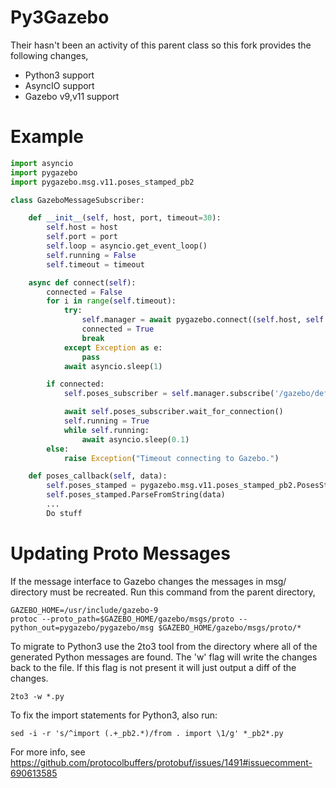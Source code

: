 # Py3Gazebo

Their hasn't been an activity of this parent class so this fork provides the following changes,
* Python3 support
* AsyncIO support
* Gazebo v9,v11 support

# Example 

```python
import asyncio
import pygazebo
import pygazebo.msg.v11.poses_stamped_pb2

class GazeboMessageSubscriber: 

    def __init__(self, host, port, timeout=30):
        self.host = host
        self.port = port
        self.loop = asyncio.get_event_loop()
        self.running = False
        self.timeout = timeout

    async def connect(self):
        connected = False
        for i in range(self.timeout):
            try:
                self.manager = await pygazebo.connect((self.host, self.port))
                connected = True
                break
            except Exception as e:
                pass
            await asyncio.sleep(1)

        if connected: 
            self.poses_subscriber = self.manager.subscribe('/gazebo/default/pose/info', 'gazebo.msgs.PosesStamped', self.poses_callback)

            await self.poses_subscriber.wait_for_connection()
            self.running = True
            while self.running:
                await asyncio.sleep(0.1)
        else:
            raise Exception("Timeout connecting to Gazebo.")

    def poses_callback(self, data):
        self.poses_stamped = pygazebo.msg.v11.poses_stamped_pb2.PosesStamped()
        self.poses_stamped.ParseFromString(data)
        ... 
        Do stuff
```

# Updating Proto Messages
If the message interface to Gazebo changes the messages in msg/ directory must be recreated.
Run this command from the parent directory,

```
GAZEBO_HOME=/usr/include/gazebo-9
protoc --proto_path=$GAZEBO_HOME/gazebo/msgs/proto --python_out=pygazebo/pygazebo/msg $GAZEBO_HOME/gazebo/msgs/proto/*
```

To migrate to Python3 use the 2to3 tool from the directory where all of the generated Python messages are found.
The 'w' flag will write the changes back to the file. If this flag is not present it will just output a diff of the changes.

```
2to3 -w *.py
```

To fix the import statements for Python3, also run:

```
sed -i -r 's/^import (.+_pb2.*)/from . import \1/g' *_pb2*.py
```

For more info, see https://github.com/protocolbuffers/protobuf/issues/1491#issuecomment-690613585

